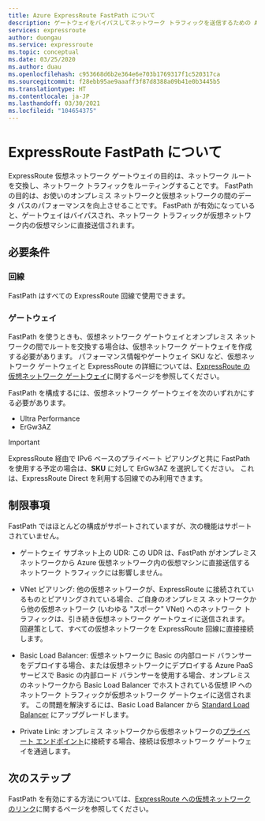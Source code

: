 ```yaml
---
title: Azure ExpressRoute FastPath について
description: ゲートウェイをバイパスしてネットワーク トラフィックを送信するための Azure ExpressRoute FastPath について説明します
services: expressroute
author: duongau
ms.service: expressroute
ms.topic: conceptual
ms.date: 03/25/2020
ms.author: duau
ms.openlocfilehash: c953668d6b2e364e6e703b1769317f1c520317ca
ms.sourcegitcommit: f28ebb95ae9aaaff3f87d8388a09b41e0b3445b5
ms.translationtype: HT
ms.contentlocale: ja-JP
ms.lasthandoff: 03/30/2021
ms.locfileid: "104654375"
---
```

# <a name="about-expressroute-fastpath"></a>ExpressRoute FastPath について

ExpressRoute 仮想ネットワーク ゲートウェイの目的は、ネットワーク ルートを交換し、ネットワーク トラフィックをルーティングすることです。 FastPath の目的は、お使いのオンプレミス ネットワークと仮想ネットワークの間のデータ パスのパフォーマンスを向上させることです。 FastPath が有効になっていると、ゲートウェイはバイパスされ、ネットワーク トラフィックが仮想ネットワーク内の仮想マシンに直接送信されます。

## <a name="requirements"></a>必要条件

### <a name="circuits"></a>回線

FastPath はすべての ExpressRoute 回線で使用できます。

### <a name="gateways"></a>ゲートウェイ

FastPath を使うときも、仮想ネットワーク ゲートウェイとオンプレミス ネットワークの間でルートを交換する場合は、仮想ネットワーク ゲートウェイを作成する必要があります。 パフォーマンス情報やゲートウェイ SKU など、仮想ネットワーク ゲートウェイと ExpressRoute の詳細については、[ExpressRoute の仮想ネットワーク ゲートウェイ](expressroute-about-virtual-network-gateways.md)に関するページを参照してください。

FastPath を構成するには、仮想ネットワーク ゲートウェイを次のいずれかにする必要があります。

* Ultra Performance
* ErGw3AZ

> [!IMPORTANT]
> ExpressRoute 経由で IPv6 ベースのプライベート ピアリングと共に FastPath を使用する予定の場合は、**SKU** に対して ErGw3AZ を選択してください。 これは、ExpressRoute Direct を利用する回線でのみ利用できます。
> 
>

## <a name="limitations"></a>制限事項

FastPath ではほとんどの構成がサポートされていますが、次の機能はサポートされていません。

* ゲートウェイ サブネット上の UDR: この UDR は、FastPath がオンプレミス ネットワークから Azure 仮想ネットワーク内の仮想マシンに直接送信するネットワーク トラフィックには影響しません。 

* VNet ピアリング: 他の仮想ネットワークが、ExpressRoute に接続されているものとピアリングされている場合、ご自身のオンプレミス ネットワークから他の仮想ネットワーク (いわゆる "スポーク" VNet) へのネットワーク トラフィックは、引き続き仮想ネットワーク ゲートウェイに送信されます。 回避策として、すべての仮想ネットワークを ExpressRoute 回線に直接接続します。

* Basic Load Balancer: 仮想ネットワークに Basic の内部ロード バランサーをデプロイする場合、または仮想ネットワークにデプロイする Azure PaaS サービスで Basic の内部ロード バランサーを使用する場合、オンプレミスのネットワークから Basic Load Balancer でホストされている仮想 IP へのネットワーク トラフィックが仮想ネットワーク ゲートウェイに送信されます。 この問題を解決するには、Basic Load Balancer から [Standard Load Balancer](../load-balancer/load-balancer-overview.md) にアップグレードします。

* Private Link: オンプレミス ネットワークから仮想ネットワークの[プライベート エンドポイント](../private-link/private-link-overview.md)に接続する場合、接続は仮想ネットワーク ゲートウェイを通過します。
 
## <a name="next-steps"></a>次のステップ

FastPath を有効にする方法については、[ExpressRoute への仮想ネットワークのリンク](expressroute-howto-linkvnet-arm.md#configure-expressroute-fastpath)に関するページを参照してください。
